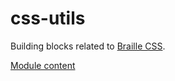 css-utils
=========

Building blocks related to [Braille CSS][braillecss].

[Module content](src/main)


[braillecss]: http://braillespecs.github.io/braille-css
